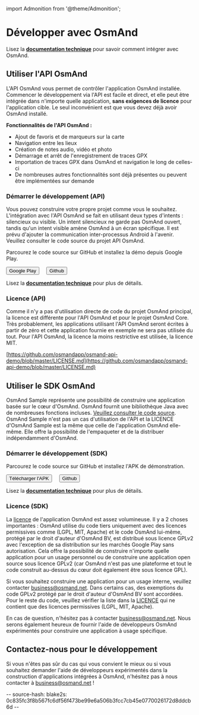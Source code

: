 import Admonition from '@theme/Admonition';

# Développer avec OsmAnd

Lisez la **[documentation technique](../technical/osmand-api-sdk/index.md)** pour savoir comment intégrer avec OsmAnd.

## Utiliser l'API OsmAnd

L'API OsmAnd vous permet de contrôler l'application OsmAnd installée. Commencer le développement via l'API est facile et direct, et elle peut être intégrée dans n'importe quelle application, **sans exigences de licence** pour l'application cible. Le seul inconvénient est que vous devez déjà avoir OsmAnd installé.

**Fonctionnalités de l'API OsmAnd :**

* Ajout de favoris et de marqueurs sur la carte
* Navigation entre les lieux
* Création de notes audio, vidéo et photo
* Démarrage et arrêt de l'enregistrement de traces GPX
* Importation de traces GPX dans OsmAnd et navigation le long de celles-ci
* De nombreuses autres fonctionnalités sont déjà présentes ou peuvent être implémentées sur demande

### Démarrer le développement (API)

Vous pouvez construire votre propre projet comme vous le souhaitez. L'intégration avec l'API OsmAnd se fait en utilisant deux types d'intents : silencieux ou visible. Un intent silencieux ne garde pas OsmAnd ouvert, tandis qu'un intent visible amène OsmAnd à un écran spécifique. Il est prévu d'ajouter la communication inter-processus Android à l'avenir. Veuillez consulter le code source du projet API OsmAnd.

<Admonition type="caution" icon="🛠️&nbsp;" title="Exemples">
  <p>
    Parcourez le code source sur GitHub et installez la démo depuis Google Play.
  </p>
  <div>
    <a href="https://play.google.com/store/apps/details?id=net.osmand.osmandapidemo"><button class="button button--primary">Google Play</button></a> &nbsp;&nbsp;&nbsp;
    <a href="https://github.com/osmandapp/osmand-api-demo/tree/master/OsmAnd-api-sample"><button class="button button--primary">Github</button></a>
  </div>
</Admonition>

Lisez la **[documentation technique](../technical/osmand-api-sdk/index.md)** pour plus de détails.

### Licence (API)

Comme il n'y a pas d'utilisation directe de code du projet OsmAnd principal, la licence est différente pour l'API OsmAnd et pour le projet OsmAnd Core. Très probablement, les applications utilisant l'API OsmAnd seront écrites à partir de zéro et cette application fournie en exemple ne sera pas utilisée du tout. Pour l'API OsmAnd, la licence la moins restrictive est utilisée, la licence MIT.

[https://github.com/osmandapp/osmand-api-demo/blob/master/LICENSE.md](https://github.com/osmandapp/osmand-api-demo/blob/master/LICENSE.md)


## Utiliser le SDK OsmAnd

OsmAnd Sample représente une possibilité de construire une application basée sur le cœur d'OsmAnd. OsmAnd fournit une bibliothèque Java avec de nombreuses fonctions incluses. [Veuillez consulter le code source](https://github.com/osmandapp/osmand-api-demo). OsmAnd Sample n'est pas un cas d'utilisation de l'API et la LICENCE d'OsmAnd Sample est la même que celle de l'application OsmAnd elle-même. Elle offre la possibilité de l'empaqueter et de la distribuer indépendamment d'OsmAnd.


### Démarrer le développement (SDK)

<Admonition type="caution" icon="🛠️&nbsp;" title="Exemples">
  <p>
    Parcourez le code source sur GitHub et installez l'APK de démonstration.
  </p>
  <div>
    <a href="https://download.osmand.net/latest-night-build/OsmAnd-map-sample.apk"><button class="button button--primary">Télécharger l'APK</button></a>
 &nbsp;&nbsp;&nbsp;
    <a href="https://github.com/osmandapp/osmand-api-demo/tree/master/OsmAnd-map-sample"><button class="button button--primary">Github</button></a>
  </div>
</Admonition>

Lisez la **[documentation technique](../technical/osmand-api-sdk/index.md)** pour plus de détails.


### Licence (SDK)

La [licence](https://github.com/osmandapp/Osmand/blob/master/LICENSE) de l'application OsmAnd est assez volumineuse. Il y a 2 choses importantes : OsmAnd utilise du code tiers uniquement avec des licences permissives comme (LGPL, MIT, Apache) et le code OsmAnd lui-même, protégé par le droit d'auteur d'OsmAnd BV, est distribué sous licence GPLv2 avec l'exception de sa distribution sur les marchés Google Play sans autorisation. Cela offre la possibilité de construire n'importe quelle application pour un usage personnel ou de construire une application open source sous licence GPLv2 (car OsmAnd n'est pas une plateforme et tout le code construit au-dessus du cœur doit également être sous licence GPL).

Si vous souhaitez construire une application pour un usage interne, veuillez contacter <a class="mail-link" href="mailto:business@osmand.net">business@osmand.net</a>. Dans certains cas, des exemptions du code GPLv2 protégé par le droit d'auteur d'OsmAnd BV sont accordées. Pour le reste du code, veuillez vérifier la liste dans la [LICENCE](https://github.com/osmandapp/Osmand/blob/master/LICENSE) qui ne contient que des licences permissives (LGPL, MIT, Apache).

En cas de question, n'hésitez pas à contacter <a class="mail-link" href="mailto:business@osmand.net">business@osmand.net</a>. Nous serons également heureux de fournir l'aide de développeurs OsmAnd expérimentés pour construire une application à usage spécifique.


## Contactez-nous pour le développement

Si vous n'êtes pas sûr du cas qui vous convient le mieux ou si vous souhaitez demander l'aide de développeurs expérimentés dans la construction d'applications intégrées à OsmAnd, n'hésitez pas à nous contacter à <a class="mail-link" href="mailto:business@osmand.net">business@osmand.net</a> !

-- source-hash: blake2s: 0c835fc3f8b567fc6df56f473be99e6a506b3fcc7cb45e0770026172d8ddcb6d --

